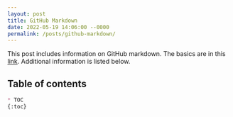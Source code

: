 ```yaml
---
layout: post
title: GitHub Markdown
date: 2022-05-19 14:06:00 --0000
permalink: /posts/github-markdown/
---
```


This post includes information on GitHub markdown. The basics are in this [link](https://docs.github.com/en/get-started/writing-on-github/getting-started-with-writing-and-formatting-on-github/basic-writing-and-formatting-syntax). Additional information is listed below. 

## Table of contents
```Markdown
* TOC
{:toc}
```